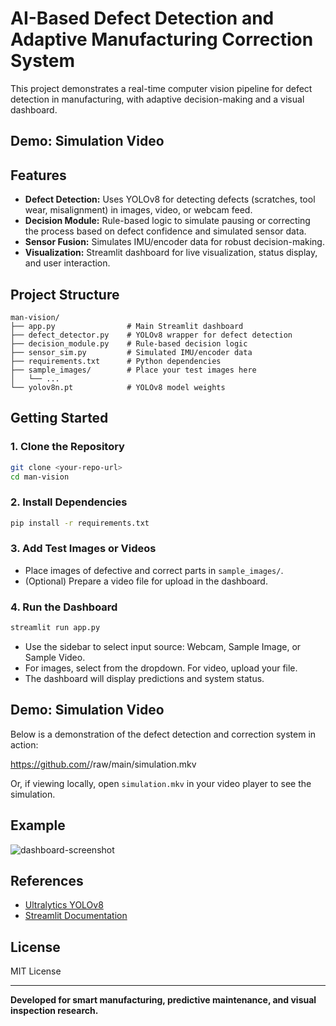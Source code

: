 # AI-Based Defect Detection and Adaptive Manufacturing Correction System

This project demonstrates a real-time computer vision pipeline for defect detection in manufacturing, with adaptive decision-making and a visual dashboard.

## Demo: Simulation Video

## Features
- **Defect Detection:** Uses YOLOv8 for detecting defects (scratches, tool wear, misalignment) in images, video, or webcam feed.
- **Decision Module:** Rule-based logic to simulate pausing or correcting the process based on defect confidence and simulated sensor data.
- **Sensor Fusion:** Simulates IMU/encoder data for robust decision-making.
- **Visualization:** Streamlit dashboard for live visualization, status display, and user interaction.

## Project Structure
```
man-vision/
├── app.py                # Main Streamlit dashboard
├── defect_detector.py    # YOLOv8 wrapper for defect detection
├── decision_module.py    # Rule-based decision logic
├── sensor_sim.py         # Simulated IMU/encoder data
├── requirements.txt      # Python dependencies
├── sample_images/        # Place your test images here
│   └── ...
└── yolov8n.pt            # YOLOv8 model weights 
```

## Getting Started

### 1. Clone the Repository
```bash
git clone <your-repo-url>
cd man-vision
```

### 2. Install Dependencies
```bash
pip install -r requirements.txt
```

### 3. Add Test Images or Videos
- Place images of defective and correct parts in `sample_images/`.
- (Optional) Prepare a video file for upload in the dashboard.

### 4. Run the Dashboard
```bash
streamlit run app.py
```
- Use the sidebar to select input source: Webcam, Sample Image, or Sample Video.
- For images, select from the dropdown. For video, upload your file.
- The dashboard will display predictions and system status.

 
## Demo: Simulation Video

Below is a demonstration of the defect detection and correction system in action:

https://github.com/<your-repo-url>/raw/main/simulation.mkv

Or, if viewing locally, open `simulation.mkv` in your video player to see the simulation.

<!-- If your platform supports HTML, you can embed the video as follows: -->
<!--
<video width="600" controls>
  <source src="simulation.mkv" type="video/mp4">
  Your browser does not support the video tag.
</video>
-->

## Example
![dashboard-screenshot](docs/dashboard_example.png)

## References
- [Ultralytics YOLOv8](https://docs.ultralytics.com/)
- [Streamlit Documentation](https://docs.streamlit.io/)

## License
MIT License

---
**Developed for smart manufacturing, predictive maintenance, and visual inspection research.**
